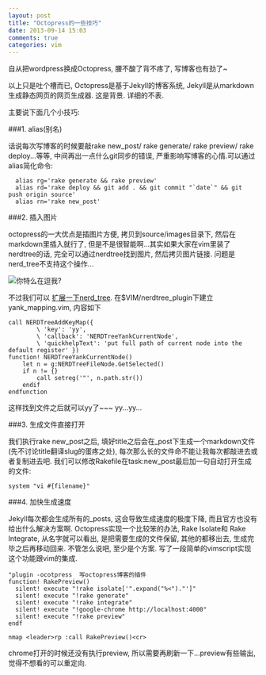 ```yaml
---
layout: post
title: "Octopress的一些技巧"
date: 2013-09-14 15:03
comments: true
categories: vim
---
```


  自从把wordpress换成Octopress, 腰不酸了背不疼了, 写博客也有劲了~

  以上只是吐个槽而已, Octopress是基于Jekyll的博客系统, Jekyll是从markdown生成静态网页的网页生成器. 这是背景. 详细的不表.

  主要说下面几个小技巧:

  <!-- more -->

###1\. alias(别名)

  话说每次写博客的时候要敲rake new_post/ rake generate/ rake preview/ rake deploy...等等, 中间再出一点什么git同步的错误, 严重影响写博客的心情.可以通过alias简化命令:
  
      alias rg='rake generate && rake preview'
      alias rd='rake deploy && git add . && git commit "`date`" && git push origin source'
      alias rn='rake new_post'

###2\. 插入图片

  octopress的一大优点是插图片方便, 拷贝到source/images目录下, 然后在markdown里插入就行了, 但是不是很智能啊...其实如果大家在vim里装了nerdtree的话, 完全可以通过nerdtree找到图片, 然后拷贝图片链接. 问题是nerd_tree不支持这个操作...

![](/images/2013/are-you-fucking-kidding-me.jpg  "你特么在逗我?")

  不过我们可以 [扩展一下nerd_tree][1]. 在$VIM/nerdtree_plugin下建立yank_mapping.vim, 内容如下

    call NERDTreeAddKeyMap({
            \ 'key': 'yy',
            \ 'callback': 'NERDTreeYankCurrentNode',
            \ 'quickhelpText': 'put full path of current node into the default register' })
    function! NERDTreeYankCurrentNode()
        let n = g:NERDTreeFileNode.GetSelected()
        if n != {}
            call setreg('"', n.path.str())
        endif
    endfunction

  这样找到文件之后就可以yy了~~~    yy...yy...

###3\. 生成文件直接打开

  我们执行rake new_post之后, 填好title之后会在_post下生成一个markdown文件(先不讨论title翻译slug的蛋疼之处), 每次那么长的文件命不能让我每次都敲进去或者复制进去吧. 我们可以修改Rakefile在task:new_post最后加一句自动打开生成的文件:

    system "vi #{filename}"

###4\. 加快生成速度

  Jekyll每次都会生成所有的_posts, 这会导致生成速度的极度下降, 而且官方也没有给出什么解决方案啊. Octopress实现一个比较笨的办法, Rake Isolate和 Rake Integrate, 从名字就可以看出, 是把需要生成的文件保留, 其他的都移出去, 生成完毕之后再移动回来. 不管怎么说吧, 至少是个方案. 写了一段简单的vimscript实现这个功能跟vim的集成.


    "plugin -ocotpress  写octopress博客的插件
    function! RakePreview()
      silent! execute "!rake isolate['".expand("%<")."']"
      silent! execute "!rake generate"
      silent! execute "!rake integrate"
      silent! execute "!google-chrome http://localhost:4000"
      silent! execute "!rake preview"
    endf

    nmap <leader>rp :call RakePreview()<cr>

  chrome打开的时候还没有执行preview, 所以需要再刷新一下...preview有些输出, 觉得不想看的可以重定向.

[1]: http://stackoverflow.com/questions/16368771/copy-path-file-with-nerdtree-vim-plugin  "Copy path file with NERDtree Vim plugin"


